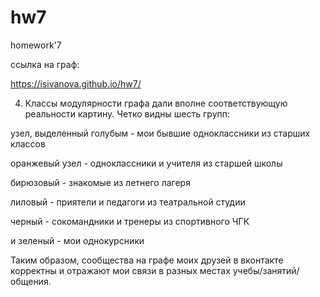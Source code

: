 # hw7
homework'7

ссылка на граф:

https://isivanova.github.io/hw7/


4. Классы модулярности графа дали вполне соответствующую реальности картину. Четко видны шесть групп: 

узел, выделенный голубым - мои бывшие одноклассники из старших классов

оранжевый узел - одноклассники и учителя из старшей школы

бирюзовый - знакомые из летнего лагеря

лиловый - приятели и педагоги из театральной студии

черный - сокомандники и тренеры из спортивного ЧГК

и зеленый - мои однокурсники

Таким образом, сообщества на графе моих друзей в вконтакте корректны и отражают мои связи в разных местах учебы/занятий/общения.
